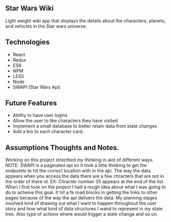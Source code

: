 ## Star Wars Wiki

Light weight wiki app that displays the details about the characters, planets, and vehicles in the Star wars universe.


## Technologies 


- React
- Redux
- ES6
- NPM 
- LESS
- Node
- SWAPI (Star Wars Api)



## Future Features


- Ability to have user logins 
- Allow the user to like characters they have visited
- implement a small database to better retain data from state changes
- Add a bio to each character card.  



## Assumptions Thoughts and Notes.


Working on this project strecthed my thinking in alot of different ways. NOTE: SWAPI is a paginated api so it took a little thinking to get the endpoints to hit the correct location with in the api. The way the data appears when you access the data there are a few chracters that are not in the order of there id. EX: Chracter number 35 appears at the end of the list.  When I first took on the project I had a rough idea about what I was going to do to acheive this goal. It hit a fe road blocks in getting the links to other pages because of the way the api delivers the data. My planning stages involved kind of drawing out what I want to happen throughout the user story and how what kind of data structures I wand to represent in my state tree. Also type of actions where would trigger a state change and so on.